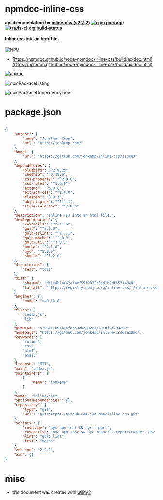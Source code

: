 # npmdoc-inline-css

#### api documentation for  [inline-css (v2.2.2)](https://github.com/jonkemp/inline-css#readme)  [![npm package](https://img.shields.io/npm/v/npmdoc-inline-css.svg?style=flat-square)](https://www.npmjs.org/package/npmdoc-inline-css) [![travis-ci.org build-status](https://api.travis-ci.org/npmdoc/node-npmdoc-inline-css.svg)](https://travis-ci.org/npmdoc/node-npmdoc-inline-css)

#### Inline css into an html file.

[![NPM](https://nodei.co/npm/inline-css.png?downloads=true&downloadRank=true&stars=true)](https://www.npmjs.com/package/inline-css)

- [https://npmdoc.github.io/node-npmdoc-inline-css/build/apidoc.html](https://npmdoc.github.io/node-npmdoc-inline-css/build/apidoc.html)

[![apidoc](https://npmdoc.github.io/node-npmdoc-inline-css/build/screenCapture.buildCi.browser.%252Ftmp%252Fbuild%252Fapidoc.html.png)](https://npmdoc.github.io/node-npmdoc-inline-css/build/apidoc.html)

![npmPackageListing](https://npmdoc.github.io/node-npmdoc-inline-css/build/screenCapture.npmPackageListing.svg)

![npmPackageDependencyTree](https://npmdoc.github.io/node-npmdoc-inline-css/build/screenCapture.npmPackageDependencyTree.svg)



# package.json

```json

{
    "author": {
        "name": "Jonathan Kemp",
        "url": "http://jonkemp.com/"
    },
    "bugs": {
        "url": "https://github.com/jonkemp/inline-css/issues"
    },
    "dependencies": {
        "bluebird": "^2.9.25",
        "cheerio": "^0.19.0",
        "css-property": "^2.0.0",
        "css-rules": "^1.0.0",
        "extend": "^3.0.0",
        "extract-css": "^1.0.0",
        "flatten": "0.0.1",
        "object.pick": "^1.1.1",
        "style-selector": "^2.0.0"
    },
    "description": "Inline css into an html file.",
    "devDependencies": {
        "coveralls": "^2.11.6",
        "gulp": "^3.9.0",
        "gulp-eslint": "^1.1.1",
        "gulp-mocha": "^2.0.0",
        "gulp-util": "^3.0.2",
        "mocha": "^2.1.0",
        "nyc": "^5.0.0",
        "should": "^5.2.0"
    },
    "directories": {
        "test": "test"
    },
    "dist": {
        "shasum": "da1e4b14e42a14ef55f9332b5ad1b2df657149a6",
        "tarball": "https://registry.npmjs.org/inline-css/-/inline-css-2.2.2.tgz"
    },
    "engines": {
        "node": ">=0.10.0"
    },
    "files": [
        "index.js",
        "lib"
    ],
    "gitHead": "a796711b9cb4bfaaa3abc63223c73e0f6f793a69",
    "homepage": "https://github.com/jonkemp/inline-css#readme",
    "keywords": [
        "inline",
        "css",
        "html",
        "email"
    ],
    "license": "MIT",
    "main": "index.js",
    "maintainers": [
        {
            "name": "jonkemp"
        }
    ],
    "name": "inline-css",
    "optionalDependencies": {},
    "repository": {
        "type": "git",
        "url": "git+https://github.com/jonkemp/inline-css.git"
    },
    "scripts": {
        "coverage": "nyc npm test && nyc report",
        "coveralls": "nyc npm test && nyc report --reporter=text-lcov | coveralls",
        "lint": "gulp lint",
        "test": "mocha"
    },
    "version": "2.2.2",
    "bin": {}
}
```



# misc
- this document was created with [utility2](https://github.com/kaizhu256/node-utility2)

